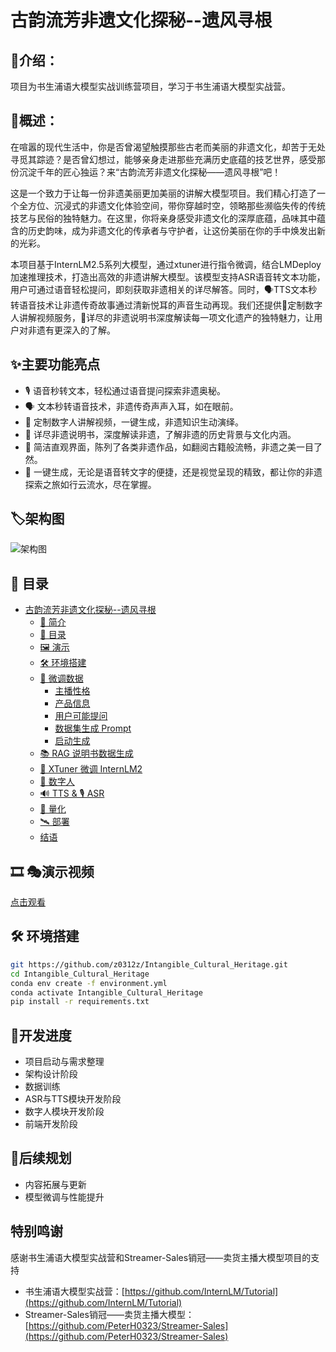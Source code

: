 # 古韵流芳非遗文化探秘--遗风寻根

<!-- PROJECT LOGO -->
<p align="center">
   <a href="https://github.com/z0312z/Intangible-Cultural-Heritage/">
   </a>
</p>

## 🔆介绍：
项目为书生浦语大模型实战训练营项目，学习于书生浦语大模型实战营。

## 📌概述：
在喧嚣的现代生活中，你是否曾渴望触摸那些古老而美丽的非遗文化，却苦于无处寻觅其踪迹？是否曾幻想过，能够亲身走进那些充满历史底蕴的技艺世界，感受那份沉淀千年的匠心独运？来“古韵流芳非遗文化探秘——遗风寻根”吧！

这是一个致力于让每一份非遗美丽更加美丽的讲解大模型项目。我们精心打造了一个全方位、沉浸式的非遗文化体验空间，带你穿越时空，领略那些濒临失传的传统技艺与民俗的独特魅力。在这里，你将亲身感受非遗文化的深厚底蕴，品味其中蕴含的历史韵味，成为非遗文化的传承者与守护者，让这份美丽在你的手中焕发出新的光彩。

本项目基于InternLM2.5系列大模型，通过xtuner进行指令微调，结合LMDeploy加速推理技术，打造出高效的非遗讲解大模型。该模型支持ASR语音转文本功能，用户可通过语音轻松提问，即刻获取非遗相关的详尽解答。同时，🗣TTS文本秒转语音技术让非遗传奇故事通过清新悦耳的声音生动再现。我们还提供🎥定制数字人讲解视频服务，📜详尽的非遗说明书深度解读每一项文化遗产的独特魅力，让用户对非遗有更深入的了解。

## ✨主要功能亮点
- 🎙 语音秒转文本，轻松通过语音提问探索非遗奥秘。
- 🗣 文本秒转语音技术，非遗传奇声声入耳，如在眼前。
- 🎥 定制数字人讲解视频，一键生成，非遗知识生动演绎。
- 📜 详尽非遗说明书，深度解读非遗，了解非遗的历史背景与文化内涵。
- 🌈 简洁直观界面，陈列了各类非遗作品，如翻阅古籍般流畅，非遗之美一目了然。
- 🎨 一键生成，无论是语音转文字的便捷，还是视觉呈现的精致，都让你的非遗探索之旅如行云流水，尽在掌握。

## 🏷️架构图
![架构图](./Information/架构图2.png)

## 📌 目录

- [古韵流芳非遗文化探秘--遗风寻根](#古韵流芳非遗文化探秘--遗风寻根)
  - [📢 简介](#介绍)
  - [📌 目录](#目录)
  - [🖼 演示](#%EF%B8%8F-演示视频)
  - [🛠 环境搭建](#环境搭建)
  - [📜 微调数据](#微调数据)
    - [主播性格](#主播性格)
    - [产品信息](#产品信息)
    - [用户可能提问](#用户可能提问)
    - [数据集生成 Prompt](#数据集生成-prompt)
    - [启动生成](#启动生成)
  - [📚 RAG 说明书数据生成](#-rag-说明书数据生成)
  - [🎨 XTuner 微调 InternLM2](#xtuner-微调-internlm2)
  - [🦸 数字人](#数字人)
  - [🔊 TTS \& 🎙️ ASR](#tts--️-asr)
  - [🚀 量化](#量化)
  - [🛰 部署](#部署)
  - [结语](#结语)

## 🎞️ 🎭演示视频
[点击观看](https://www.bilibili.com/video/BV1DikTYDEaN/?share_source=copy_web&vd_source=60a9d4803dceda5b0d29cfab7058dff0)

## 🛠 环境搭建

```bash
git https://github.com/z0312z/Intangible_Cultural_Heritage.git
cd Intangible_Cultural_Heritage
conda env create -f environment.yml
conda activate Intangible_Cultural_Heritage
pip install -r requirements.txt
```

## 🧩开发进度
- 项目启动与需求整理
- 架构设计阶段
- 数据训练
- ASR与TTS模块开发阶段
- 数字人模块开发阶段
- 前端开发阶段

## 🚩后续规划
- 内容拓展与更新
- 模型微调与性能提升

## 特别鸣谢
感谢书生浦语大模型实战营和Streamer-Sales销冠——卖货主播大模型项目的支持
- 书生浦语大模型实战营：[https://github.com/InternLM/Tutorial](https://github.com/InternLM/Tutorial)
- Streamer-Sales销冠——卖货主播大模型：[https://github.com/PeterH0323/Streamer-Sales](https://github.com/PeterH0323/Streamer-Sales)
